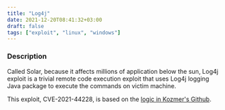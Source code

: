 ```yaml
---
title: "Log4j"
date: 2021-12-20T08:41:32+03:00
draft: false
tags: ["exploit", "linux", "windows"]
---
```

### Description

Called Solar, because it affects millions of application below the sun, Log4j exploit is a trivial remote code execution
exploit that uses Log4j logging Java package to execute the commands on victim machine.

This exploit, CVE-2021-44228, is based on the [logic in Kozmer's Github](https://github.com/kozmer/log4j-shell-poc).
